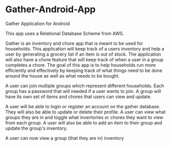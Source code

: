 # Gather-Android-App
Gather Application for Android

This app uses a Relational Database Scheme from AWS.

Gather is an inventory and chore app that is meant to be used for households.
This application will keep track of a users inventory and help a user by generating a grocery list if an item is out of stock.
The application will also have a chore feature that will keep track of when a user in a group completes a chore.
The goal of this app is to help households run more efficiently and effectively by keeping track of what things need to be done around the house
as well as what needs to be bought.

A user can join multiple groups which represent different households. Each group has a password that will needed if a user wants to join. A group will have its own
set of items and chores that users can view and update.

A user will be able to login or register an account on the gather database. They will also be able to update or delete their profile.
A user can view what groups they are in and toggle what inventories or chores they want to view from each group.
A user will also be able to add an item to their group and update the group's inventory.

A user can now view a group (that they are in) inventory
